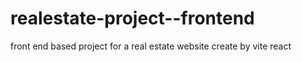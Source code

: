 # realestate-project--frontend
front end based project for a real estate website create by vite react
